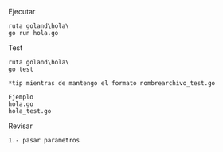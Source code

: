 
Ejecutar
```
ruta goland\hola\
go run hola.go
```

Test
```
ruta goland\hola\
go test

*tip mientras de mantengo el formato nombrearchivo_test.go

Ejemplo
hola.go
hola_test.go
```

Revisar
```
1.- pasar parametros
```